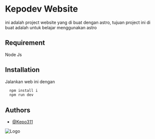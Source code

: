 # Kepodev Website

ini adalah project website yang di buat dengan astro, tujuan project ini di buat adalah untuk belajar menggunakan astro

## Requirement

Node Js

## Installation

Jalankan web ini dengan

```bash
  npm install i
  npm run dev
```
    
## Authors

- [@Kepo311](https://www.github.com/kepo311)


![Logo](https://cdn.discordapp.com/attachments/934073418096193547/1163027662168670218/Kepodev_Corp._1920_x_1080_px.png?ex=653e14ea&is=652b9fea&hm=718beaa6d268daa129e1cdf31bff07a2638de53bb6d4bb899821e39d171173ab&)


